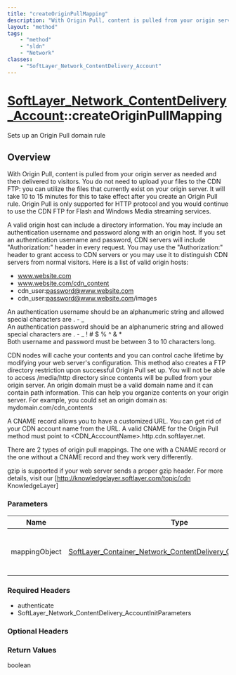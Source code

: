 ```yaml
---
title: "createOriginPullMapping"
description: "With Origin Pull, content is pulled from your origin server as needed and then delivered to visitors. You do not need to... "
layout: "method"
tags:
    - "method"
    - "sldn"
    - "Network"
classes:
    - "SoftLayer_Network_ContentDelivery_Account"
---
```

# [SoftLayer_Network_ContentDelivery_Account](/reference/services/SoftLayer_Network_ContentDelivery_Account)::createOriginPullMapping

Sets up an Origin Pull domain rule


## Overview 
With Origin Pull, content is pulled from your origin server as needed and then delivered to visitors. You do not need to upload your files to the CDN FTP: you can utilize the files that currently exist on your origin server. It will take 10 to 15 minutes for this to take effect after you create an Origin Pull rule. Origin Pull is only supported for HTTP protocol and you would continue to use the CDN FTP for Flash and Windows Media streaming services. 

A valid origin host can include a directory information.  You may include an authentication username and password along with an origin host. If you set an authentication username and password, CDN servers will include "Authorization:" header in every request. You may use the "Authorization:" header to grant access to CDN servers or you may use it to distinguish CDN servers from normal visitors. Here is a list of valid origin hosts: 
* www.website.com
* www.website.com/cdn_content
* cdn_user:password@www.website.com
* cdn_user:password@www.website.com/images


An authentication username should be an alphanumeric string and allowed special characters are . - _<br /> An authentication password should be an alphanumeric string and allowed special characters are . - _ ! # $ % ^ & *<br /> Both username and password must be between 3 to 10 characters long. 

CDN nodes will cache your contents and you can control cache lifetime by modifying your web server's configuration. This method also creates a FTP directory restriction upon successful Origin Pull set up. You will not be able to access /media/http directory since contents will be pulled from your origin server. An origin domain must be a valid domain name and it can contain path information. This can help you organize contents on your origin server. For example, you could set an origin domain as: mydomain.com/cdn_contents 

A CNAME record allows you to have a customized URL. You can get rid of your CDN account name from the URL. A valid CNAME for the Origin Pull method must point to <CDN_AcccountName>.http.cdn.softlayer.net. 

There are 2 types of origin pull mappings.  The one with a CNAME record or the one without a CNAME record and they work very differently. 

gzip is supported if your web server sends a proper gzip header. For more details, visit our [http://knowledgelayer.softlayer.com/topic/cdn KnowledgeLayer] 

### Parameters 
|Name | Type | Description |
| --- | --- | --- |
|mappingObject| <a href='/reference/datatypes/SoftLayer_Container_Network_ContentDelivery_OriginPull_Mapping'>SoftLayer_Container_Network_ContentDelivery_OriginPull_Mapping </a>| An origin pull mapping template object|


### Required Headers
* authenticate
* SoftLayer_Network_ContentDelivery_AccountInitParameters

### Optional Headers

### Return Values
boolean


